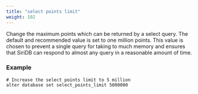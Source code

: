 ```yaml
---
title: "select points limit"
weight: 102
---
```


Change the maximum points which can be returned by a select query. The default and recommended value is set to one million points. This value is chosen to prevent a single query for taking to much memory and ensures that SiriDB can respond to almost any query in a reasonable amount of time.

### Example

    # Increase the select points limit to 5 million
    alter database set select_points_limit 5000000
